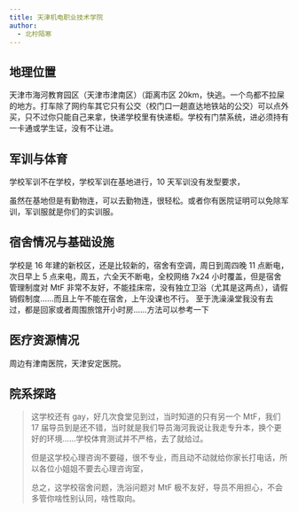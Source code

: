 ```yaml
---
title: 天津机电职业技术学院
author:
  - 北柠陌寒
---
```


## 地理位置

天津市海河教育园区（天津市津南区）（距离市区 20km，快逃。一个鸟都不拉屎的地方。打车除了网约车其它只有公交（校门口一趟直达地铁站的公交）可以点外买，只不过你只能自己来拿，快递学校里有快递柜。学校有门禁系统，进必须持有一卡通或学生证，没有不让进。

## 军训与体育

学校军训不在学校，学校军训在基地进行，10 天军训没有发型要求，

虽然在基地但是有勤物连，可以去勤物连，很轻松。或者你有医院证明可以免除军训，军训服就是你们的实训服。

## 宿舍情况与基础设施

学校是 16 年建的新校区，还是比较新的，宿舍有空调，周日到周四晚 11 点断电，次日早上 5 点来电，周五，六全天不断电，全校网络 7x24 小时覆盖，但是宿舍管理制度对 MtF 非常不友好，不能挂床帘，没有独立卫浴（尤其是这两点），请假销假制度……而且上午不能在宿舍，上午没课也不行。
至于洗澡澡堂我没有去过，都是回家或者周围旅馆开小时房……方法可以参考一下

## 医疗资源情况

周边有津南医院，天津安定医院。

## 院系探路

>这学校还有 gay，好几次食堂见到过，当时知道的只有另一个 MtF，我们 17 届导员到是还不错，当时就是我们导员海河我说让我走专升本，换个更好的环境……学校体育测试并不严格，去了就给过。
>
>但是这学校心理咨询不要碰，很不专业，而且动不动就给你家长打电话，所以各位小姐姐不要去心理咨询室，
>
>总之，这学校宿舍问题，洗浴问题对 MtF 极不友好，导员不用担心，不会多管你啥性别认同，啥性取向。
